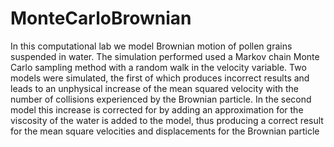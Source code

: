 # MonteCarloBrownian

In this computational lab we model Brownian motion of pollen grains suspended in water. The simulation
performed used a Markov chain Monte Carlo sampling method with a random walk in the velocity variable.
Two models were simulated, the first of which produces incorrect results and leads to an unphysical increase of
the mean squared velocity with the number of collisions experienced by the Brownian particle. In the second
model this increase is corrected for by adding an approximation for the viscosity of the water is added to
the model, thus producing a correct result for the mean square velocities and displacements for the Brownian
particle
